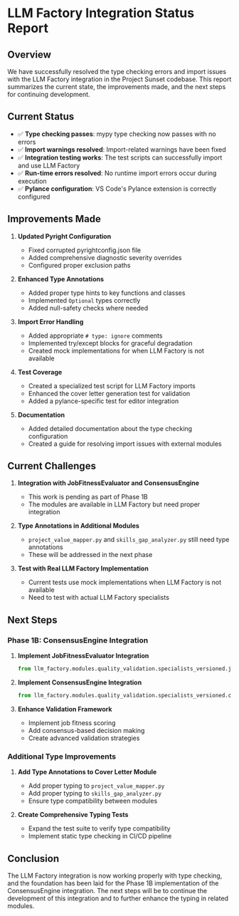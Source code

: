 # LLM Factory Integration Status Report

## Overview

We have successfully resolved the type checking errors and import issues with the LLM Factory integration in the Project Sunset codebase. This report summarizes the current state, the improvements made, and the next steps for continuing development.

## Current Status

- ✅ **Type checking passes**: mypy type checking now passes with no errors
- ✅ **Import warnings resolved**: Import-related warnings have been fixed
- ✅ **Integration testing works**: The test scripts can successfully import and use LLM Factory
- ✅ **Run-time errors resolved**: No runtime import errors occur during execution
- ✅ **Pylance configuration**: VS Code's Pylance extension is correctly configured

## Improvements Made

1. **Updated Pyright Configuration**
   - Fixed corrupted pyrightconfig.json file
   - Added comprehensive diagnostic severity overrides
   - Configured proper exclusion paths

2. **Enhanced Type Annotations**
   - Added proper type hints to key functions and classes
   - Implemented `Optional` types correctly
   - Added null-safety checks where needed

3. **Import Error Handling**
   - Added appropriate `# type: ignore` comments
   - Implemented try/except blocks for graceful degradation
   - Created mock implementations for when LLM Factory is not available

4. **Test Coverage**
   - Created a specialized test script for LLM Factory imports
   - Enhanced the cover letter generation test for validation
   - Added a pylance-specific test for editor integration

5. **Documentation**
   - Added detailed documentation about the type checking configuration
   - Created a guide for resolving import issues with external modules

## Current Challenges

1. **Integration with JobFitnessEvaluator and ConsensusEngine**
   - This work is pending as part of Phase 1B
   - The modules are available in LLM Factory but need proper integration

2. **Type Annotations in Additional Modules**
   - `project_value_mapper.py` and `skills_gap_analyzer.py` still need type annotations
   - These will be addressed in the next phase

3. **Test with Real LLM Factory Implementation**
   - Current tests use mock implementations when LLM Factory is not available
   - Need to test with actual LLM Factory specialists

## Next Steps

### Phase 1B: ConsensusEngine Integration

1. **Implement JobFitnessEvaluator Integration**
   ```python
   from llm_factory.modules.quality_validation.specialists_versioned.job_fitness_evaluator.v2_0.src.job_fitness_evaluator_specialist import JobFitnessEvaluator
   ```

2. **Implement ConsensusEngine Integration**
   ```python
   from llm_factory.modules.quality_validation.specialists_versioned.consensus_engine.v1_0.src.consensus_engine_specialist import ConsensusEngine
   ```

3. **Enhance Validation Framework**
   - Implement job fitness scoring
   - Add consensus-based decision making
   - Create advanced validation strategies

### Additional Type Improvements

1. **Add Type Annotations to Cover Letter Module**
   - Add proper typing to `project_value_mapper.py`
   - Add proper typing to `skills_gap_analyzer.py`
   - Ensure type compatibility between modules

2. **Create Comprehensive Typing Tests**
   - Expand the test suite to verify type compatibility
   - Implement static type checking in CI/CD pipeline

## Conclusion

The LLM Factory integration is now working properly with type checking, and the foundation has been laid for the Phase 1B implementation of the ConsensusEngine integration. The next steps will be to continue the development of this integration and to further enhance the typing in related modules.
